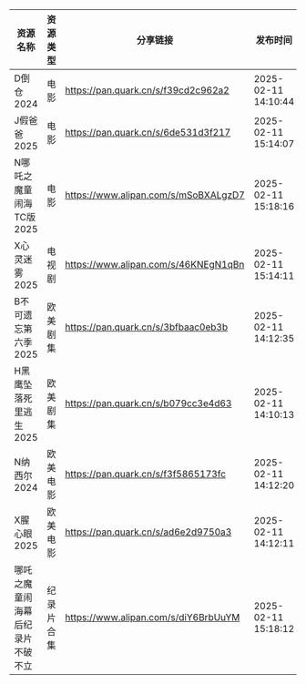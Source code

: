 | 资源名称             | 资源类型  | 分享链接                                 | 发布时间                |
| ---------------- | ----- | ------------------------------------ | ------------------- |
| D倒仓2024          | 电影    | https://pan.quark.cn/s/f39cd2c962a2  | 2025-02-11 14:10:44 |
| J假爸爸2025         | 电影    | https://pan.quark.cn/s/6de531d3f217  | 2025-02-11 15:14:07 |
| N哪吒之魔童闹海TC版2025  | 电影    | https://www.alipan.com/s/mSoBXALgzD7 | 2025-02-11 15:18:16 |
| X心灵迷雾2025        | 电视剧   | https://www.alipan.com/s/46KNEgN1qBn | 2025-02-11 15:14:11 |
| B不可遗忘第六季2025     | 欧美剧集  | https://pan.quark.cn/s/3bfbaac0eb3b  | 2025-02-11 14:12:35 |
| H黑鹰坠落死里逃生2025    | 欧美剧集  | https://pan.quark.cn/s/b079cc3e4d63  | 2025-02-11 14:10:13 |
| N纳西尔2024         | 欧美电影  | https://pan.quark.cn/s/f3f5865173fc  | 2025-02-11 14:12:20 |
| X腥心眼2025         | 欧美电影  | https://pan.quark.cn/s/ad6e2d9750a3  | 2025-02-11 14:12:11 |
| 哪吒之魔童闹海幕后纪录片不破不立 | 纪录片合集 | https://www.alipan.com/s/diY6BrbUuYM | 2025-02-11 15:18:12 |
